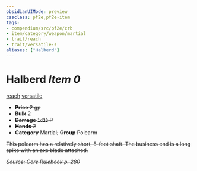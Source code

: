```yaml
---
obsidianUIMode: preview
cssclass: pf2e,pf2e-item
tags:
- compendium/src/pf2e/crb
- item/category/weapon/martial
- trait/reach
- trait/versatile-s
aliases: ["Halberd"]
---
```

# Halberd *Item 0*  
[reach](../../../Rules/traits/reach.md)  [versatile <s>](../../../Rules/traits/versatile.md)  

- **Price** 2 gp
- **Bulk** 2
- **Damage** `1d10` P
- **Hands** 2
- **Category** Martial; **Group** Polearm 

This polearm has a relatively short, 5-foot shaft. The business end is a long spike with an axe blade attached.

*Source: Core Rulebook p. 280*